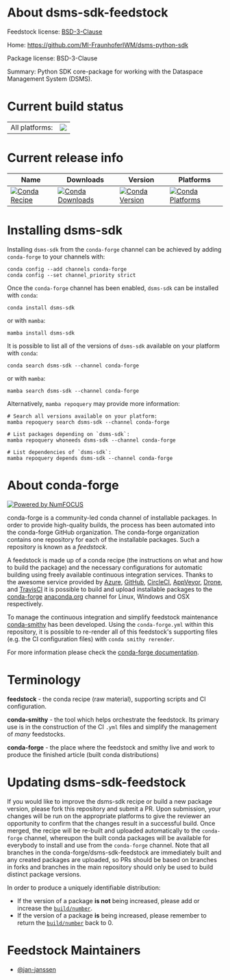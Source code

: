 About dsms-sdk-feedstock
========================

Feedstock license: [BSD-3-Clause](https://github.com/conda-forge/dsms-sdk-feedstock/blob/main/LICENSE.txt)

Home: https://github.com/MI-FraunhoferIWM/dsms-python-sdk

Package license: BSD-3-Clause

Summary: Python SDK core-package for working with the Dataspace Management System (DSMS).

Current build status
====================


<table><tr><td>All platforms:</td>
    <td>
      <a href="https://dev.azure.com/conda-forge/feedstock-builds/_build/latest?definitionId=22105&branchName=main">
        <img src="https://dev.azure.com/conda-forge/feedstock-builds/_apis/build/status/dsms-sdk-feedstock?branchName=main">
      </a>
    </td>
  </tr>
</table>

Current release info
====================

| Name | Downloads | Version | Platforms |
| --- | --- | --- | --- |
| [![Conda Recipe](https://img.shields.io/badge/recipe-dsms--sdk-green.svg)](https://anaconda.org/conda-forge/dsms-sdk) | [![Conda Downloads](https://img.shields.io/conda/dn/conda-forge/dsms-sdk.svg)](https://anaconda.org/conda-forge/dsms-sdk) | [![Conda Version](https://img.shields.io/conda/vn/conda-forge/dsms-sdk.svg)](https://anaconda.org/conda-forge/dsms-sdk) | [![Conda Platforms](https://img.shields.io/conda/pn/conda-forge/dsms-sdk.svg)](https://anaconda.org/conda-forge/dsms-sdk) |

Installing dsms-sdk
===================

Installing `dsms-sdk` from the `conda-forge` channel can be achieved by adding `conda-forge` to your channels with:

```
conda config --add channels conda-forge
conda config --set channel_priority strict
```

Once the `conda-forge` channel has been enabled, `dsms-sdk` can be installed with `conda`:

```
conda install dsms-sdk
```

or with `mamba`:

```
mamba install dsms-sdk
```

It is possible to list all of the versions of `dsms-sdk` available on your platform with `conda`:

```
conda search dsms-sdk --channel conda-forge
```

or with `mamba`:

```
mamba search dsms-sdk --channel conda-forge
```

Alternatively, `mamba repoquery` may provide more information:

```
# Search all versions available on your platform:
mamba repoquery search dsms-sdk --channel conda-forge

# List packages depending on `dsms-sdk`:
mamba repoquery whoneeds dsms-sdk --channel conda-forge

# List dependencies of `dsms-sdk`:
mamba repoquery depends dsms-sdk --channel conda-forge
```


About conda-forge
=================

[![Powered by
NumFOCUS](https://img.shields.io/badge/powered%20by-NumFOCUS-orange.svg?style=flat&colorA=E1523D&colorB=007D8A)](https://numfocus.org)

conda-forge is a community-led conda channel of installable packages.
In order to provide high-quality builds, the process has been automated into the
conda-forge GitHub organization. The conda-forge organization contains one repository
for each of the installable packages. Such a repository is known as a *feedstock*.

A feedstock is made up of a conda recipe (the instructions on what and how to build
the package) and the necessary configurations for automatic building using freely
available continuous integration services. Thanks to the awesome service provided by
[Azure](https://azure.microsoft.com/en-us/services/devops/), [GitHub](https://github.com/),
[CircleCI](https://circleci.com/), [AppVeyor](https://www.appveyor.com/),
[Drone](https://cloud.drone.io/welcome), and [TravisCI](https://travis-ci.com/)
it is possible to build and upload installable packages to the
[conda-forge](https://anaconda.org/conda-forge) [anaconda.org](https://anaconda.org/)
channel for Linux, Windows and OSX respectively.

To manage the continuous integration and simplify feedstock maintenance
[conda-smithy](https://github.com/conda-forge/conda-smithy) has been developed.
Using the ``conda-forge.yml`` within this repository, it is possible to re-render all of
this feedstock's supporting files (e.g. the CI configuration files) with ``conda smithy rerender``.

For more information please check the [conda-forge documentation](https://conda-forge.org/docs/).

Terminology
===========

**feedstock** - the conda recipe (raw material), supporting scripts and CI configuration.

**conda-smithy** - the tool which helps orchestrate the feedstock.
                   Its primary use is in the construction of the CI ``.yml`` files
                   and simplify the management of *many* feedstocks.

**conda-forge** - the place where the feedstock and smithy live and work to
                  produce the finished article (built conda distributions)


Updating dsms-sdk-feedstock
===========================

If you would like to improve the dsms-sdk recipe or build a new
package version, please fork this repository and submit a PR. Upon submission,
your changes will be run on the appropriate platforms to give the reviewer an
opportunity to confirm that the changes result in a successful build. Once
merged, the recipe will be re-built and uploaded automatically to the
`conda-forge` channel, whereupon the built conda packages will be available for
everybody to install and use from the `conda-forge` channel.
Note that all branches in the conda-forge/dsms-sdk-feedstock are
immediately built and any created packages are uploaded, so PRs should be based
on branches in forks and branches in the main repository should only be used to
build distinct package versions.

In order to produce a uniquely identifiable distribution:
 * If the version of a package **is not** being increased, please add or increase
   the [``build/number``](https://docs.conda.io/projects/conda-build/en/latest/resources/define-metadata.html#build-number-and-string).
 * If the version of a package **is** being increased, please remember to return
   the [``build/number``](https://docs.conda.io/projects/conda-build/en/latest/resources/define-metadata.html#build-number-and-string)
   back to 0.

Feedstock Maintainers
=====================

* [@jan-janssen](https://github.com/jan-janssen/)


